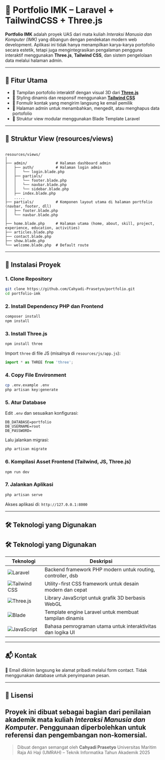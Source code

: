 # 🎨 Portfolio IMK – Laravel + TailwindCSS + Three.js

**Portfolio IMK** adalah proyek UAS dari mata kuliah *Interaksi Manusia dan Komputer (IMK)* yang dibangun dengan pendekatan modern web development. Aplikasi ini tidak hanya menampilkan karya-karya portofolio secara estetik, tetapi juga mengintegrasikan pengalaman pengguna interaktif menggunakan **Three.js**, **Tailwind CSS**, dan sistem pengelolaan data melalui halaman admin.

---

## 🧩 Fitur Utama

- 💼 Tampilan portofolio interaktif dengan visual 3D dari **[Three.js](https://threejs.org/)**
- 🎨 Styling dinamis dan responsif menggunakan **[Tailwind CSS](https://tailwindcss.com/)**
- 📧 Formulir kontak yang mengirim langsung ke email pemilik
- 🔐 Halaman admin untuk menambahkan, mengedit, atau menghapus data portofolio
- 🧠 Struktur view modular menggunakan Blade Template Laravel

---

## 📁 Struktur View (resources/views)

```

resources/views/
│
├── admin/             # Halaman dashboard admin
│   ├── auth/          # Halaman login admin
│   │   └── login.blade.php
│   ├── partials/
│   │   └── footer.blade.php
│   │   └── navbar.blade.php
│   │   └── sidebar.blade.php
│   ├── index.blade.php
│   .....
├── partials/          # Komponen layout utama di halaman portfolio (navbar, footer, dll)
│   ├── footer.blade.php
│   └── navbar.blade.php
│
├── home.blade.php     # Halaman utama (home, about, skill, project, experience, education, activities)
├── articles.blade.php
├── contact.blade.php
├── show.blade.php
└── welcome.blade.php  # Default route

````

---

## 🚀 Instalasi Proyek

### 1. **Clone Repository**
```bash
git clone https://github.com/Cahyadi-Prasetyo/portfolio.git
cd portfolio-imk
````

### 2. **Install Dependency PHP dan Frontend**

```bash
composer install
npm install
```

### 3. **Install Three.js**

```bash
npm install three
```

Import `three` di file JS (misalnya di `resources/js/app.js`):

```js
import * as THREE from 'three';
```

### 4. **Copy File Environment**

```bash
cp .env.example .env
php artisan key:generate
```

### 5. **Atur Database**

Edit `.env` dan sesuaikan konfigurasi:

```
DB_DATABASE=portfolio
DB_USERNAME=root
DB_PASSWORD=
```

Lalu jalankan migrasi:

```bash
php artisan migrate
```

### 6. **Kompilasi Asset Frontend (Tailwind, JS, Three.js)**

```bash
npm run dev
```

### 7. **Jalankan Aplikasi**

```bash
php artisan serve
```

Akses aplikasi di: `http://127.0.0.1:8000`

---

## 🛠️ Teknologi yang Digunakan

## 🛠️ Teknologi yang Digunakan

| Teknologi                                                                                                                        |Deskripsi                                                   |
| --------------------------------------------------------------------------------------------------------------------------- | ----------------------------------------------------------- |
| ![Laravel](https://img.shields.io/badge/Laravel-F55247?style=for-the-badge&logo=laravel&logoColor=white)| Backend framework PHP modern untuk routing, controller, dsb |
| ![Tailwind CSS](https://img.shields.io/badge/TailwindCSS-38B2AC?style=for-the-badge&logo=tailwind-css&logoColor=white)   | Utility-first CSS framework untuk desain modern dan cepat   |
| ![Three.js](https://img.shields.io/badge/Three.js-000000?style=for-the-badge&logo=three.js&logoColor=white)   | Library JavaScript untuk grafik 3D berbasis WebGL           |
| ![Blade](https://img.shields.io/badge/Blade-FF2D20?style=for-the-badge&logo=laravel&logoColor=white)     | Template engine Laravel untuk membuat tampilan dinamis      |
| ![JavaScript](https://img.shields.io/badge/JavaScript-F7DF1E?style=for-the-badge&logo=javascript&logoColor=black)   | Bahasa pemrograman utama untuk interaktivitas dan logika UI |


---

## 📬 Kontak

📧 Email dikirim langsung ke alamat pribadi melalui form contact. Tidak menggunakan database untuk penyimpanan pesan.

---

## 📄 Lisensi

Proyek ini dibuat sebagai bagian dari penilaian akademik mata kuliah *Interaksi Manusia dan Komputer*. Penggunaan diperbolehkan untuk referensi dan pengembangan non-komersial.
---
> Dibuat dengan semangat oleh **Cahyadi Prasetyo**
> Universitas Maritim Raja Ali Haji (UMRAH) – Teknik Informatika
> Tahun Akademik 2025
